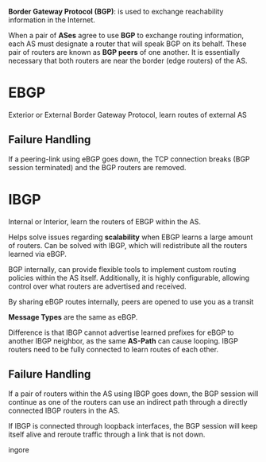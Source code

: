 **Border Gateway Protocol (BGP)**: is used to exchange reachability information in the Internet.

When a pair of **ASes** agree to use **BGP** to exchange routing information, each AS must designate a router that will speak BGP on its behalf. These pair of routers are known as **BGP peers** of one another. It is essentially necessary that both routers are near the border (edge routers) of the AS.

# EBGP

Exterior or External Border Gateway Protocol, learn routes of external AS

## Failure Handling

If a peering-link using eBGP goes down, 
the TCP connection breaks (BGP session terminated)
and the BGP routers are removed.

# IBGP

Internal or Interior, learn the routers of EBGP within the AS. 

Helps solve issues regarding **scalability** when EBGP learns a large amount of routers. Can be solved with IBGP, which will redistribute all the routers learned via eBGP.

BGP internally, can provide flexible tools to implement custom routing policies within the AS itself. Additionally, it is highly configurable, allowing control over what routers are advertised and received.

By sharing eBGP routes internally, peers are opened to use you as a transit 

**Message Types** are the same as eBGP.

Difference is that IBGP cannot advertise learned prefixes for eBGP to another IBGP neighbor, as the same **AS-Path** can cause looping. IBGP routers need to be fully connected to learn routes of each other.

## Failure Handling

If a pair of routers within the AS using IBGP goes down, the BGP session will continue as one of the routers can use an indirect path through a directly connected IBGP routers in the AS.

If IBGP is connected through loopback interfaces, the BGP session will keep itself alive and reroute traffic through a link that is not down.

ingore